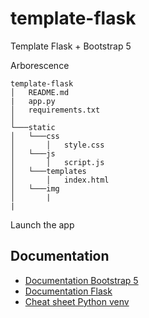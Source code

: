 # template-flask
Template Flask + Bootstrap 5



Arborescence

```
template-flask
│   README.md
|   app.py
│   requirements.txt    
│
└───static
│   └───css
│       │   style.css
│   └───js
│       │   script.js
│   └───templates
│       │   index.html
│   └───img
│       | 
|
```
 


Launch the app



## Documentation 

+ [Documentation Bootstrap 5](https://getbootstrap.com/docs/5.0/getting-started/introduction/) 
+ [Documentation Flask](https://flask.palletsprojects.com/en/2.0.x/) 
+ [Cheat sheet Python venv](https://aaronlelevier.github.io/virtualenv-cheatsheet/) 

